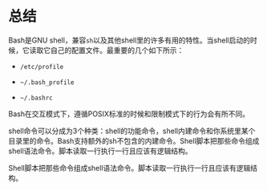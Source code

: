 # 总结
Bash是GNU shell，兼容`sh`以及其他shell里的许多有用的特性。当shell启动的时候，它读取它自己的配置文件。最重要的几个如下所示：

* `/etc/profile`

* `~/.bash_profile`

* `~/.bashrc`

Bash在交互模式下，遵循POSIX标准的时候和限制模式下的行为会有所不同。

shell命令可以分成为3个种类：shell的功能命令，shell内建命令和你系统里某个目录里的命令。Bash支持额外的sh不包含的内建命令。Shell脚本把那些命令组成shell语法命令。脚本读取一行执行一行且应该有逻辑结构。

Shell脚本把那些命令组成shell语法命令。脚本读取一行执行一行且应该有逻辑结构。
